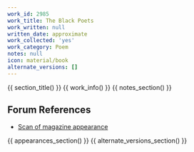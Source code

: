 ```yaml
---
work_id: 2985
work_title: The Black Poets
work_written: null
written_date: approximate
work_collected: 'yes'
work_category: Poem
notes: null
icon: material/book
alternate_versions: []
---
```


{{ section_title() }}
{{ work_info() }}
{{ notes_section() }}
## Forum References
- [Scan of magazine appearance](https://bukowskiforum.com/threads/jeopardy-vol-6-march-1970.11759/)

{{ appearances_section() }}
{{ alternate_versions_section() }}